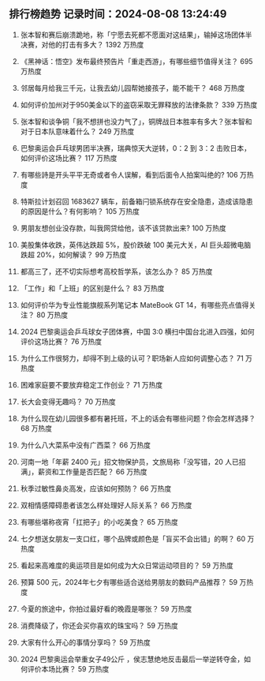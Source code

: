 
## 排行榜趋势 记录时间：2024-08-08 13:24:49
  
  1. 张本智和赛后崩溃跪地，称「宁愿去死都不愿面对这结果」，输掉这场团体半决赛，对他的打击有多大？ 1392 万热度
    
  2. 《黑神话：悟空》发布最终预告片「重走西游」，有哪些细节值得关注？ 695 万热度
    
  3. 邻居每月给我三千元，让我去幼儿园帮她接孩子，能不能干？ 468 万热度
    
  4. 如何评价加州对于950美金以下的盗窃采取无罪释放的法律条款？ 339 万热度
    
  5. 张本智和谈争铜「我不想拼也没力气了」，铜牌战日本胜率有多大？张本智和对于日本队意味着什么？ 249 万热度
    
  6. 巴黎奥运会乒乓球男团半决赛，瑞典惊天大逆转，0：2 到 3：2 击败日本，如何评价这场比赛？ 117 万热度
    
  7. 有哪些詩是开头平平无奇或者令人误解，看到后面令人拍案叫绝的? 106 万热度
    
  8. 特斯拉计划召回 1683627 辆车，前备箱闩锁系统存在安全隐患，造成该隐患的原因是什么？有何影响？ 105 万热度
    
  9. 男朋友想创业没存款，叫我网贷给他，该不该贷款出来? 100 万热度
    
  10. 美股集体收跌，英伟达跌超 5%，股价跌破 100 美元大关，AI 巨头超微电脑跌超 20%，如何解读？ 99 万热度
    
  11. 都高三了，还不切实际想考高校哲学系，该怎么办？ 85 万热度
    
  12. 「工作」和「上班」的区别是什么？ 83 万热度
    
  13. 如何评价华为专业性能旗舰系列笔记本 MateBook GT 14，有哪些亮点值得关注？ 80 万热度
    
  14. 2024 巴黎奥运会乒乓球女子团体赛，中国 3:0 横扫中国台北进入四强，如何评价这场比赛？ 76 万热度
    
  15. 为什么工作很努力，却得不到上级的认可？职场新人应如何调整心态？ 71 万热度
    
  16. 困难家庭要不要放弃稳定工作创业？ 71 万热度
    
  17. 长大会变得无趣吗？ 70 万热度
    
  18. 为什么现在幼儿园很多都有暑托班，不上的话会有哪些问题？你会怎样选择？ 68 万热度
    
  19. 为什么八大菜系中没有广西菜？ 66 万热度
    
  20. 河南一地「年薪 2400 元」招文物保护员，文旅局称「没写错，20 人已招满」，薪资和工作量是否匹配？ 66 万热度
    
  21. 秋季过敏性鼻炎高发，应该如何预防？ 66 万热度
    
  22. 双相情感障碍患者该怎么样处理好人际关系？ 66 万热度
    
  23. 有哪些堪称夜宵「扛把子」的小吃美食？ 65 万热度
    
  24. 七夕想送女朋友一支口红，哪个品牌或颜色是「盲买不会出错」的啊？ 60 万热度
    
  25. 看起来高难度的奥运项目是如何成为大众日常运动项目的？ 59 万热度
    
  26. 预算 500 元，2024年七夕有哪些适合送给男朋友的数码产品推荐？ 59 万热度
    
  27. 今夏的旅途中，你拍过最好看的晚霞是哪张？ 59 万热度
    
  28. 消费降级了，你还会买你喜欢的珠宝吗？ 59 万热度
    
  29. 大家有什么开心的事情分享吗？ 59 万热度
    
  30. 2024 巴黎奥运会举重女子49公斤 ，侯志慧绝地反击最后一举逆转夺金，如何评价本场比赛？ 59 万热度
    